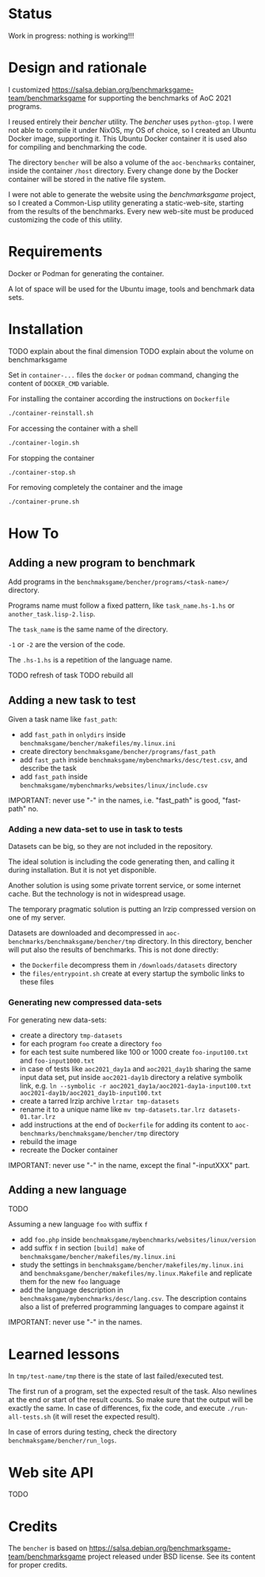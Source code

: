 # Status

Work in progress: nothing is working!!!

# Design and rationale

I customized https://salsa.debian.org/benchmarksgame-team/benchmarksgame for supporting the benchmarks of AoC 2021 programs.

I reused entirely their *bencher* utility. The *bencher* uses ``python-gtop``. I were not able to compile it under NixOS, my OS of choice, so I created an Ubuntu Docker image, supporting it. This Ubuntu Docker container it is used also for compiling and benchmarking the code.

The directory ``bencher`` will be also a volume of the ``aoc-benchmarks`` container, inside the container ``/host`` directory. Every change done by the Docker container will be stored in the native file system.

I were not able to generate the website using the *benchmarksgame* project, so I created a Common-Lisp utility generating a static-web-site, starting from the results of the benchmarks. Every new web-site must be produced customizing the code of this utility.

# Requirements

Docker or Podman for generating the container.

A lot of space will be used for the Ubuntu image, tools and benchmark data sets.

# Installation

TODO explain about the final dimension
TODO explain about the volume on benchmarksgame

Set in ``container-...`` files the ``docker`` or ``podman`` command, changing the content of ``DOCKER_CMD`` variable.

For installing the container according the instructions on ``Dockerfile``

``` sh
./container-reinstall.sh
```

For accessing the container with a shell

``` sh
./container-login.sh
```

For stopping the container

``` sh
./container-stop.sh
```

For removing completely the container and the image

``` sh
./container-prune.sh
```

# How To

## Adding a new program to benchmark

Add programs in the ``benchmaksgame/bencher/programs/<task-name>/`` directory.

Programs name must follow a fixed pattern, like ``task_name.hs-1.hs`` or ``another_task.lisp-2.lisp``.

The ``task_name`` is the same name of the directory.

``-1`` or ``-2`` are the version of the code.

The ``.hs-1.hs`` is a repetition of the language name.

TODO refresh of task
TODO rebuild all

## Adding a new task to test

Given a task name like ``fast_path``:

* add ``fast_path`` in ``onlydirs`` inside ``benchmaksgame/bencher/makefiles/my.linux.ini``
* create directory ``benchmaksgame/bencher/programs/fast_path``
* add ``fast_path`` inside ``benchmaksgame/mybenchmarks/desc/test.csv``, and describe the task
* add ``fast_path`` inside ``benchmaksgame/mybenchmarks/websites/linux/include.csv``

IMPORTANT: never use "-" in the names, i.e. "fast_path" is good, "fast-path" no.

### Adding a new data-set to use in task to tests

Datasets can be big, so they are not included in the repository.

The ideal solution is including the code generating then, and calling it during installation. But it is not yet disponible.

Another solution is using some private torrent service, or some internet cache. But the technology is not in widespread usage.

The temporary pragmatic solution is putting an lrzip compressed version on one of my server. 

Datasets are downloaded and decompressed in ``aoc-benchmarks/benchmaksgame/bencher/tmp`` directory. In this directory, bencher will put also the results of benchmarks. This is not done directly:

* the ``Dockerfile`` decompress them in ``/downloads/datasets`` directory
* the ``files/entrypoint.sh`` create at every startup the symbolic links to these files

### Generating new compressed data-sets

For generating new data-sets:

* create a directory ``tmp-datasets``
* for each program ``foo`` create a directory ``foo``
* for each test suite numbered like 100 or 1000 create ``foo-input100.txt`` and ``foo-input1000.txt``
* in case of tests like ``aoc2021_day1a`` and ``aoc2021_day1b`` sharing the same input data set, put inside ``aoc2021-day1b`` directory a relative symbolik link, e.g. ``ln --symbolic -r aoc2021_day1a/aoc2021-day1a-input100.txt aoc2021-day1b/aoc2021_day1b-input100.txt``
* create a tarred lrzip archive ``lrztar tmp-datasets``
* rename it to a unique name like ``mv tmp-datasets.tar.lrz datasets-01.tar.lrz``
* add instructions at the end of ``Dockerfile`` for adding its content to ``aoc-benchmarks/benchmaksgame/bencher/tmp`` directory
* rebuild the image
* recreate the Docker container

IMPORTANT: never use "-" in the name, except the final "-inputXXX" part.

## Adding a new language

TODO

Assuming a new language ``foo`` with suffix ``f``

* add ``foo.php`` inside ``benchmaksgame/mybenchmarks/websites/linux/version``
* add suffix ``f`` in section ``[build] make`` of ``benchmaksgame/bencher/makefiles/my.linux.ini``
* study the settings in ``benchmaksgame/bencher/makefiles/my.linux.ini`` and ``benchmaksgame/bencher/makefiles/my.linux.Makefile`` and replicate them for the new ``foo`` language
* add the language description in ``benchmaksgame/mybenchmarks/desc/lang.csv``. The description contains also a list of preferred programming languages to compare against it

IMPORTANT: never use "-" in the names.

# Learned lessons

In ``tmp/test-name/tmp`` there is the state of last failed/executed test.

The first run of a program, set the expected result of the task. Also newlines at the end or start of the result counts. So make sure that the output will be exactly the same. In case of differences, fix the code, and execute ``./run-all-tests.sh`` (it will reset the expected result).

In case of errors during testing, check the directory ``benchmaksgame/bencher/run_logs``.

# Web site API

TODO

# Credits

The ``bencher`` is based on https://salsa.debian.org/benchmarksgame-team/benchmarksgame project released under BSD license. See its content for proper credits.
